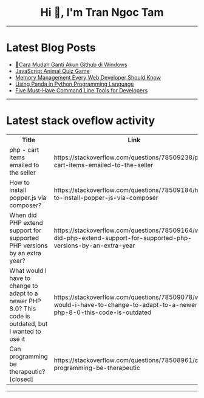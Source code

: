 <h1 align="center">Hi 👋, I'm Tran Ngoc Tam</h1>

---

# Latest Blog Posts 
<!-- BLOG-POST-LIST:START -->
- [🚀Cara Mudah Ganti Akun Github di Windows](https://dev.to/ferryops/cara-mudah-ganti-akun-github-di-windows-3am0)
- [JavaScript Animal Quiz Game](https://dev.to/petrinaropra/animal-quiz-game-3oom)
- [Memory Management Every Web Developer Should Know](https://dev.to/zacharylee/memory-management-every-web-developer-should-know-2h0k)
- [Using Panda in Python Programming Language](https://dev.to/emmanuelj/using-panda-in-python-programming-language-4ine)
- [Five Must-Have Command Line Tools for Developers](https://dev.to/dshafik/five-must-have-command-line-tools-for-developers-1hl6)
<!-- BLOG-POST-LIST:END -->

---

# Latest stack oveflow activity
<table>
  <tr><th>Title</th><th>Link</th></tr>
  <!-- STACKOVERFLOW:START --><tr><td>php - cart items emailed to the seller</td><td>https://stackoverflow.com/questions/78509238/php-cart-items-emailed-to-the-seller</td></tr><tr><td>How to install popper.js via composer?</td><td>https://stackoverflow.com/questions/78509184/how-to-install-popper-js-via-composer</td></tr><tr><td>When did PHP extend support for supported PHP versions by an extra year?</td><td>https://stackoverflow.com/questions/78509164/when-did-php-extend-support-for-supported-php-versions-by-an-extra-year</td></tr><tr><td>What would I have to change to adapt to a newer PHP 8.0? This code is outdated, but I wanted to use it</td><td>https://stackoverflow.com/questions/78509078/what-would-i-have-to-change-to-adapt-to-a-newer-php-8-0-this-code-is-outdated</td></tr><tr><td>Can programming be therapeutic? [closed]</td><td>https://stackoverflow.com/questions/78508961/can-programming-be-therapeutic</td></tr><!-- STACKOVERFLOW:END -->
</table>

---


